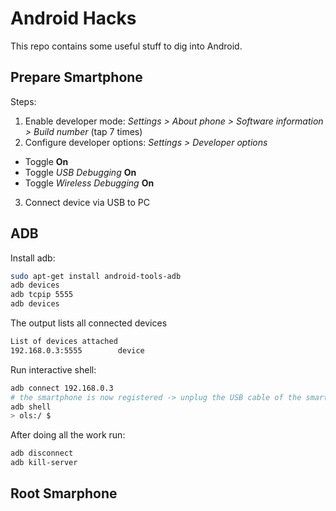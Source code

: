 # Android Hacks

This repo contains some useful stuff to dig into Android.

## Prepare Smartphone

Steps:
1. Enable developer mode: *Settings > About phone > Software information > Build number* (tap 7 times)
2. Configure developer options: *Settings > Developer options*
  - Toggle **On**
  - Toggle *USB Debugging* **On**
  - Toggle *Wireless Debugging* **On**
3. Connect device via USB to PC

## ADB

Install adb: 
```bash
sudo apt-get install android-tools-adb
adb devices
adb tcpip 5555
adb devices
```
The output lists all connected devices
```txt
List of devices attached
192.168.0.3:5555        device
```

Run interactive shell:
```bash
adb connect 192.168.0.3
# the smartphone is now registered -> unplug the USB cable of the smartphone 
adb shell
> ols:/ $
```

After doing all the work run:
```bash
adb disconnect
adb kill-server
```

## Root Smarphone

